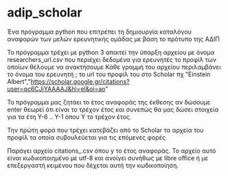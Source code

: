 # adip_scholar
Ένα πρόγραμμα python που επιτρέπει τη δημιουργία καταλόγου αναφορών των μελών ερευνητικής ομάδας με βάση το πρότυπο της ΑΔΙΠ

Το πρόγραμμα τρέχει με python 3
απαιτεί την ύπαρξη αρχείου με όνομα researchers_url.csv που περιέχει δεδομένα για ερευνητές το προφίλ των οποίων θέλουμε να ανακτήσουμε
Κάθε γραμμή του αρχείου περιλαμβάνει το όνομα του ερευνητή ; το url του προφίλ του στο Scholar πχ
"Einstein Albert","https://scholar.google.gr/citations?user=qc6CJjYAAAAJ&hl=el&oi=ao"

Το πρόγραμμα μας ζητάει το έτος αναφοράς της έκθεσης αν δώσουμε enter θεωρεί ότι είναι το τρέχον έτος και συνεπώς θα μας δώσει στοιχεία για τα έτη Y-6 .. Y-1 όπου Υ το τρέχον έτος.

Την πρώτη φορά που τρέχει κατεβάζει από το Scholar τα αρχεία του προφίλ τα οποία συβουλεύεται για τις επόμενες φορές

Παράγει αρχείο citations_<y>.csv όπου y το έτος αναφοράς. Το αρχείο αυτό είναι κωδικοποιημένο με utf-8 και ανοίγει συνήθως με libre office ή με επεξεργαστή κειμένου που δέχεται αυτή την κωδικοποίηση.
